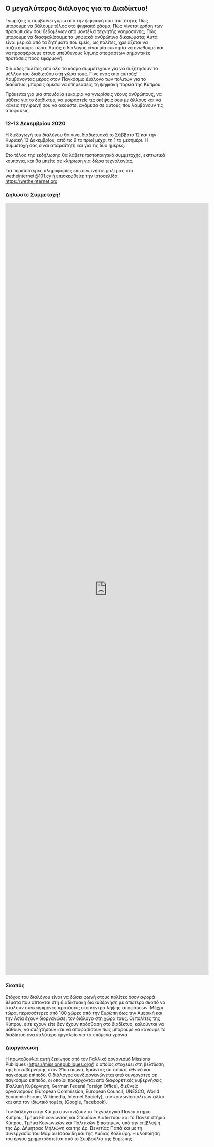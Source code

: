 ## Ο μεγαλύτερος διάλογος για το Διαδίκτυο!

Γνωρίζεις τι συμβαίνει γύρω από την ψηφιακή σου ταυτότητα; Πώς μπορούμε να βάλουμε τέλος στο ψηφιακό χάσμα; Πώς γίνεται χρήση των προσωπικών σου δεδομένων από μοντέλα τεχνητής νοημοσύνης; Πώς μπορούμε να διασφαλίσουμε τα ψηφιακά ανθρώπινα δικαιώματα; Αυτά είναι μερικά από τα ζητήματα που εμείς, ως πολίτες, χρειάζεται να συζητήσουμε τώρα. Αυτός ο διάλογος είναι μία ευκαιρία να ενωθούμε και να προσφέρουμε στους υπεύθυνους λήψης αποφάσεων σημαντικές προτάσεις προς εφαρμογή.

Χιλιάδες πολίτες από όλο το κόσμο συμμετέχουν για να συζητήσουν το μέλλον του διαδικτύου στη χώρα τους. Γίνε ένας από αυτούς! Λαμβάνοντας μέρος στον Παγκόσμιο Διάλογο των πολιτών για το διαδίκτυο, μπορείς άμεσα να επηρεάσεις τη ψηφιακή πορεία της Κύπρου.

Πρόκειται για μια σπουδαία ευκαιρία να γνωρίσεις νέους ανθρώπους, να μάθεις για το διαδίκτυο, να μοιραστείς τις σκέψεις σου με άλλους και να κάνεις την φωνή σου να ακουστεί ανάμεσα σε αυτούς που λαμβάνουν τις αποφάσεις.


### 12-13 Δεκεμβρίου 2020

Η διεξαγωγή του διαλόγου θα γίνει διαδικτυακά το Σάββατο 12 και την Κυριακή 13 Δεκεμβρίου, από τις 9 το πρωί μέχρι τη 1 το μεσημέρι. Η συμμετοχή σας είναι απαραίτητη και για τις δύο ημέρες.

Στο τέλος της εκδήλωσης θα λάβετε πιστοποιητικό συμμετοχής, εκπτωτικά κουπόνια, και θα μπείτε σε κλήρωση για δώρα τεχνολογίας.

Για περισσότερες πληροφορίες επικοινωνήστε μαζί μας στο wetheinternet@101.cy ή επισκεφθείτε την ιστοσελίδα https://wetheinternet.org

### Δηλώστε Συμμετοχή!

<iframe src="https://docs.google.com/forms/d/e/1FAIpQLSdLdLL3a71T0IdNpx9HrFcTrKkMDAKcJn-nXNiNvwkgnFOpcQ/viewform?embedded=true" width="640" height="2433" frameborder="0" marginheight="0" marginwidth="0">Loading…</iframe>


### Σκοπός

Στόχος του διαλόγου είναι να δώσει φωνή στους πολίτες όσον αφορά θέματα που άπτονται στη διαδικτυακή διακυβέρνηση με απώτερο σκoπό να σταλούν συγκεκριμένες προτάσεις στα κέντρα λήψης αποφάσεων. Μέχρι τώρα, περισσότερες από 100 χώρες από την Ευρώπη έως την Αμερική και την Ασία έχουν διοργανώσει τον διάλογο στη χώρα τους. Οι πολίτες της Κύπρου, είτε έχουν είτε δεν έχουν πρόσβαση στο διαδίκτυο, καλούνται να μάθουν, να συζητήσουν και να αποφασίσουν πώς μπορούμε να κάνουμε το διαδίκτυο ένα καλύτερο εργαλείο για τα επόμενα χρόνια.


### Διοργάνωση

Η πρωτοβουλία αυτή ξεκίνησε από τον Γαλλικό οργανισμό Missions Publiques (https://missionspubliques.org/) ο οποίος στοχεύει στη βελτίωση της διακυβέρνησης στον 21ου αιώνα, δρώντας σε τοπικό, εθνικό και παγκόσμιο επίπεδο. Ο διάλογος συνδιοργανώνεται από συνεργάτες σε παγκόσμιο επίπεδο, οι οποίοι προέρχονται από διαφορετικές κυβερνήσεις (Γαλλική Κυβέρνηση, German Federal Foreign Office), διεθνείς οργανισμούς (European Commission, European Council, UNESCO, World Economic Forum, Wikimedia, Internet Society), την κοινωνία πολιτών αλλά και από τον ιδιωτικό τομέα, (Google, Facebook).

Τον διάλογο στην Κύπρο συντονίζουν το Τεχνολογικό Πανεπιστήμιο Κύπρου, Τμήμα Επικοινωνίας και Σπουδών Διαδικτύου και το Πανεπιστήμιο Κύπρου, Τμήμα Κοινωνικών και Πολιτικών Επιστημών, υπό την επίβλεψη της Δρ. Δήμητρας Μηλιώνη και της Δρ. Βενετίας Παπά και με τη συνεργασία του Μάριου Ισαακίδη και της Λύδιας Κολλύρη. Η υλοποίηση του έργου χρηματοδοτείται από το Συμβούλιο της Ευρώπης.
